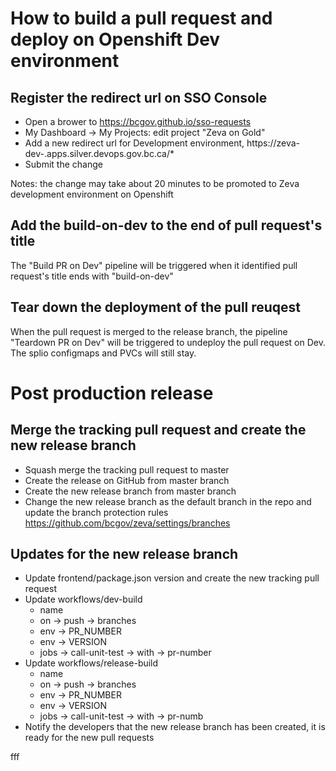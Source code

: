 # How to build a pull request and deploy on Openshift Dev environment

## Register the redirect url on SSO Console

* Open a brower to https://bcgov.github.io/sso-requests
* My Dashboard -> My Projects: edit project "Zeva on Gold"
* Add a new redirect url for Development environment, https://zeva-dev-<pr number>.apps.silver.devops.gov.bc.ca/*
* Submit the change

Notes: the change may take about 20 minutes to be promoted to Zeva development environment on Openshift

## Add the build-on-dev to the end of pull request's title

The "Build PR on Dev" pipeline will be triggered when it identified pull request's title ends with "build-on-dev"

## Tear down the deployment of the pull reuqest

When the pull request is merged to the release branch, the pipeline "Teardown PR on Dev" will be triggered to undeploy the pull request on Dev. The splio configmaps and PVCs will still stay.


# Post production release

## Merge the tracking pull request and create the new release branch

* Squash merge the tracking pull request to master
* Create the release on GitHub from master branch
* Create the new release branch from master branch
* Change the new release branch as the default branch in the repo and update the branch protection rules https://github.com/bcgov/zeva/settings/branches


## Updates for the new release branch

* Update frontend/package.json version and create the new tracking pull request
* Update workflows/dev-build
  * name
  * on -> push -> branches
  * env -> PR_NUMBER
  * env -> VERSION
  * jobs -> call-unit-test -> with -> pr-number
* Update workflows/release-build
  * name
  * on -> push -> branches
  * env -> PR_NUMBER
  * env -> VERSION
  * jobs -> call-unit-test -> with -> pr-numb
* Notify the developers that the new release branch has been created, it is ready for the new pull requests



fff
